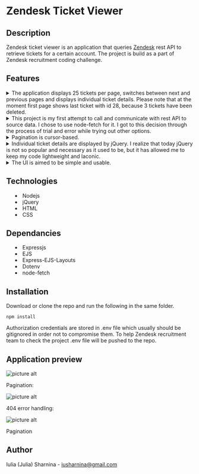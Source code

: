 # Zendesk Ticket Viewer #

## Description
Zendesk ticket viewer is an application that queries [Zendesk](https://www.zendesk.com/ "Zendesk") rest API to retrieve tickets for a certain account. The project is build as a part of Zendesk recruitment coding challenge.



## Features
<details>
           <summary>The application displays 25 tickets per page, switches between next and previous pages and displays individual ticket details. Please note that at the moment first page shows last ticket with id 28, because 3 tickets have been deleted.
<details>
           <summary>This project is my first attempt to call and communicate with rest API to source data. I chose to use node-fetch for it. I got to this decision through the process of trial and error while trying out other options.
<details>
           <summary>Pagination is cursor-based.
<details>
           <summary>Individual ticket details are displayed by jQuery. I realize that today jQuery is not so popular and necessary as it used to be, but it has allowed me to keep my code lightweight and laconic. 
<details>
           <summary>The UI is aimed to be simple and usable.


## Technologies
* Nodejs
* jQuery
* HTML
* CSS


## Dependancies
* Expressjs
* EJS
* Express-EJS-Layouts
* Dotenv
* node-fetch


## Installation

Download or clone the repo and run the following in the same folder.

`npm install`

Authorization credentials are stored in .env file which usually should be gitignored in order not to compromise them. To help Zendesk recruitment team to check the project .env file will be pushed to the repo. 

## Application preview
![picture alt](https://drive.google.com/file/d/1AogP75NP4RsW8VvY41ddj5gd162PMpyi/view?usp=sharing )

Pagination:

![picture alt](https://drive.google.com/file/d/1jSGtrE9F9FHQ44B32AcMYlXRBiVeKjMJ/view?usp=sharing )

404 error handling:

![picture alt](https://drive.google.com/file/d/1Q-uMYBDdNEEHbrfNW9jFaAXjErMQ3fC3/view?usp=sharing )

Pagination


## Author
Iulia (Julia) Sharnina - iusharnina@gmail.com
